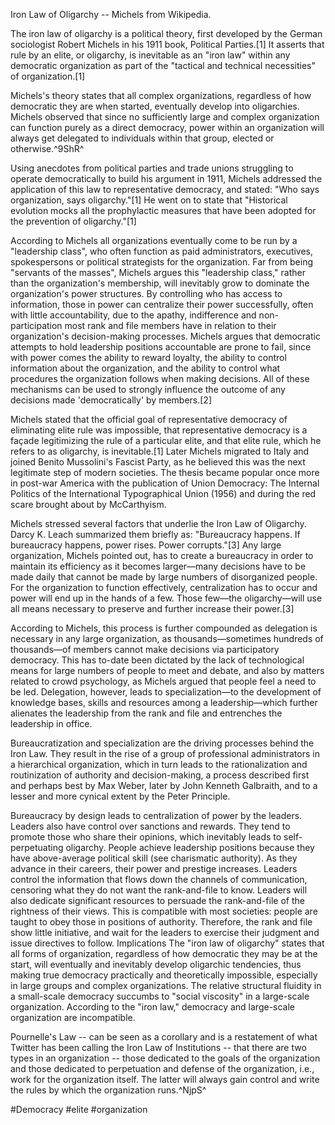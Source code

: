 Iron Law of Oligarchy -- Michels from Wikipedia.

The iron law of oligarchy is a political theory, first developed by the
German sociologist Robert Michels in his 1911 book, Political Parties.[1] It asserts that rule by an elite, or oligarchy, is inevitable as an "iron law" within any democratic organization as part of the "tactical and technical necessities" of organization.[1]

Michels's theory states that all complex organizations, regardless of how democratic they are when started, eventually develop into oligarchies. Michels observed that since no sufficiently large and complex organization can function purely as a direct democracy, power within an organization will always get delegated to individuals within that group, elected or otherwise.^9ShR^

Using anecdotes from political parties and trade unions struggling to operate democratically to build his argument in 1911, Michels addressed the application of this law to representative democracy, and stated: "Who says organization, says oligarchy."[1] He went on to state that "Historical evolution mocks all the prophylactic measures that have been adopted for the prevention of oligarchy."[1]

According to Michels all organizations eventually come to be run by a "leadership class", who often function as paid administrators, executives, spokespersons or political strategists for the organization. Far from being "servants of the masses", Michels argues this "leadership class," rather than the organization's membership, will inevitably grow to dominate the organization's power structures. By controlling who has access to information, those in power can centralize their power successfully, often with little accountability, due to the apathy, indifference and non-participation most rank and file members have in relation to their organization's decision-making processes. Michels argues that democratic attempts to hold leadership positions accountable are prone to fail, since with power comes the ability to reward loyalty, the ability to control information about the organization, and the ability to control what procedures the organization follows when making decisions. All of these mechanisms can be used to strongly influence the outcome of any decisions made 'democratically' by members.[2]

Michels stated that the official goal of representative democracy of eliminating elite rule was impossible, that representative democracy is a façade legitimizing the rule of a particular elite, and that elite rule, which he refers to as oligarchy, is inevitable.[1] Later Michels migrated to Italy and joined Benito Mussolini's Fascist Party, as he believed this was the next legitimate step of modern societies. The thesis became popular once more in post-war America with the publication of Union Democracy: The Internal Politics of the International Typographical Union (1956) and during the red scare brought about by McCarthyism.

Michels stressed several factors that underlie the Iron Law of Oligarchy. Darcy K. Leach summarized them briefly as: "Bureaucracy happens. If bureaucracy happens, power rises. Power corrupts."[3] Any large organization, Michels pointed out, has to create a bureaucracy in order to maintain its efficiency as it becomes larger—many decisions have to be made daily that cannot be made by large numbers of disorganized people. For the organization to function effectively, centralization has to occur and power will end up in the hands of a few. Those few—the oligarchy—will use all means necessary to preserve and further increase their power.[3]

According to Michels, this process is further compounded as delegation is necessary in any large organization, as thousands—sometimes hundreds of thousands—of members cannot make decisions via participatory democracy. This has to-date been dictated by the lack of technological means for large numbers of people to meet and debate, and also by matters related to crowd psychology, as Michels argued that people feel a need to be led. Delegation, however, leads to specialization—to the development of knowledge bases, skills and resources among a leadership—which further alienates the leadership from the rank and file and entrenches the leadership in office.

Bureaucratization and specialization are the driving processes behind the Iron Law. They result in the rise of a group of professional administrators in a hierarchical organization, which in turn leads to the rationalization and routinization of authority and decision-making, a process described first and perhaps best by Max Weber, later by John Kenneth Galbraith, and to a lesser and more cynical extent by the Peter Principle.

Bureaucracy by design leads to centralization of power by the leaders. Leaders also have control over sanctions and rewards. They tend to promote those who share their opinions, which inevitably leads to self-perpetuating oligarchy. People achieve leadership positions because they have above-average political skill (see charismatic authority). As they advance in their careers, their power and prestige increases. Leaders control the information that flows down the channels of communication, censoring what they do not want the rank-and-file to know. Leaders will also dedicate significant resources to persuade the rank-and-file of the rightness of their views. This is compatible with most societies: people are taught to obey those in positions of authority. Therefore, the rank and file show little initiative, and wait for the leaders to exercise their judgment and issue directives to follow.
Implications
The "iron law of oligarchy" states that all forms of organization, regardless of how democratic they may be at the start, will eventually and inevitably develop oligarchic tendencies, thus making true democracy practically and theoretically impossible, especially in large groups and complex organizations. The relative structural fluidity in a small-scale democracy succumbs to "social viscosity" in a large-scale organization. According to the "iron law," democracy and large-scale organization are incompatible.

Pournelle's Law -- can be seen as a corollary and is a restatement of what Twitter has been calling the Iron Law of Institutions -- that there are two types in an organization -- those dedicated to the goals of the organization  and those dedicated to perpetuation and defense of the organization, i.e., work for the organization itself. The latter will always gain control and write the rules by which the organization runs.^NjpS^

#Democracy #elite #organization
